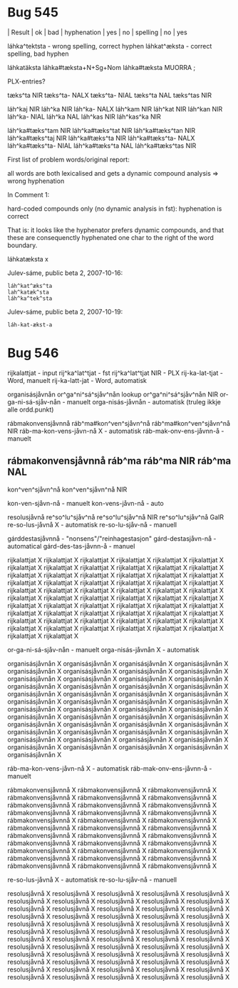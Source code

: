 # Bug 545


|  Result      |  ok  | bad
|  hyphenation |  yes | no 
|  spelling    |  no  | yes


láhka^tektsta - wrong spelling, correct hyphen
láhkat^æksta - correct spelling, bad hyphen


láhkatäksta     láhka#tæksta+N+Sg+Nom
láhka#tæksta MUORRA ;


PLX-entries?


tæks^ta NIR
tæks^ta-        NALX
tæks^ta-        NIAL
tæks^ta NAL
tæks^tas        NIR                                                             


láh^kaj NIR
láh^ka  NIR
láh^ka- NALX
láh^kam NIR
láh^kat NIR
láh^kan NIR
láh^ka- NIAL
láh^ka  NAL
láh^kas NIR
láh^kas^ka      NIR                                                             


láh^ka#tæks^tam NIR
láh^ka#tæks^tat NIR
láh^ka#tæks^tan NIR
láh^ka#tæks^taj NIR
láh^ka#tæks^ta  NIR
láh^ka#tæks^ta- NALX
láh^ka#tæks^ta- NIAL
láh^ka#tæks^ta  NAL
láh^ka#tæks^tas NIR


First list of problem words/original report:


all words are both lexicalised and gets a dynamic compound analysis => wrong hyphenation


In Comment 1:


hard-coded compounds only (no dynamic analysis in fst): hyphenation is correct


That is: it looks like the hyphenator prefers dynamic compounds, and that these are consequenctly hyphenated one char to the right of the word boundary.


láhkatæksta x  


Julev-sáme, public beta 2, 2007-10-16:
```
láh^kat^æks^ta
lah^katæk^sta
láh^ka^tek^sta
```


Julev-sáme, public beta 2, 2007-10-19:
```
láh-kat-ækst-a
```




# Bug 546


rijkalattjat	- input
rij^ka^lat^tjat	- fst
rij^ka^lat^tjat NIR	- PLX
rij-ka-lat-tjat - Word, manuelt
rij-ka-latt-jat - Word, automatisk


organisásjåvnån
or^ga^ni^sá^sjåv^nån	lookup
or^ga^ni^sá^sjåv^nån    NIR
or-ga-ni-sá-sjåv-nån - manuelt
orga-nisás-jåvnån - automatisk (truleg ikkje alle ordd.punkt)


rábmakonvensjåvnnå
ráb^ma#kon^ven^sjåvn^nå
ráb^ma#kon^ven^sjåvn^nå NIR
ráb-ma-kon-vens-jåvn-nå X - automatisk
ráb-mak-onv-ens-jåvnn-å - manuelt






rábmakonvensjåvnnå
ráb^ma
ráb^ma  NIR
ráb^ma  NAL
-
kon^ven^sjåvn^nå
kon^ven^sjåvn^nå        NIR


kon-ven-sjåvn-nå - manuelt
kon-vens-jåvn-nå - auto


resolusjåvnå
re^so^lu^sjåv^nå
re^so^lu^sjåv^nå        NIR
re^so^lu^sjåv^nå        GaIR
re-so-lus-jåvnå X - automatisk
re-so-lu-sjåv-nå - manuell


gárddestasjåvnnå - "nonsens"/"reinhagestasjon"
gárd-destasjåvn-nå - automatical
gárd-des-tas-jåvnn-å - manuel


rijkalattjat X rijkalattjat X rijkalattjat X rijkalattjat X rijkalattjat X rijkalattjat X rijkalattjat X rijkalattjat X rijkalattjat X rijkalattjat X rijkalattjat X rijkalattjat X rijkalattjat X rijkalattjat X rijkalattjat X rijkalattjat X rijkalattjat X rijkalattjat X rijkalattjat X rijkalattjat X rijkalattjat X rijkalattjat X rijkalattjat X rijkalattjat X rijkalattjat X rijkalattjat X rijkalattjat X rijkalattjat X rijkalattjat X rijkalattjat X rijkalattjat X rijkalattjat X rijkalattjat X rijkalattjat X rijkalattjat X rijkalattjat X rijkalattjat X rijkalattjat X rijkalattjat X rijkalattjat X rijkalattjat X rijkalattjat X rijkalattjat X rijkalattjat X rijkalattjat X rijkalattjat X rijkalattjat X rijkalattjat X rijkalattjat X rijkalattjat X rijkalattjat X rijkalattjat X rijkalattjat X rijkalattjat X rijkalattjat X rijkalattjat X rijkalattjat X rijkalattjat X rijkalattjat X rijkalattjat X rijkalattjat X rijkalattjat X


or-ga-ni-sá-sjåv-nån - manuelt
orga-nisás-jåvnån X - automatisk


organisásjåvnån X organisásjåvnån X organisásjåvnån X organisásjåvnån X organisásjåvnån X organisásjåvnån X organisásjåvnån X organisásjåvnån X organisásjåvnån X organisásjåvnån X organisásjåvnån X organisásjåvnån X organisásjåvnån X organisásjåvnån X organisásjåvnån X organisásjåvnån X organisásjåvnån X organisásjåvnån X organisásjåvnån X organisásjåvnån X organisásjåvnån X organisásjåvnån X organisásjåvnån X organisásjåvnån X organisásjåvnån X organisásjåvnån X organisásjåvnån X organisásjåvnån X organisásjåvnån X organisásjåvnån X organisásjåvnån X organisásjåvnån X organisásjåvnån X organisásjåvnån X organisásjåvnån X organisásjåvnån X organisásjåvnån X organisásjåvnån X organisásjåvnån X organisásjåvnån X organisásjåvnån X organisásjåvnån X organisásjåvnån X organisásjåvnån X organisásjåvnån X organisásjåvnån X organisásjåvnån X organisásjåvnån X organisásjåvnån X


ráb-ma-kon-vens-jåvn-nå X - automatisk
ráb-mak-onv-ens-jåvnn-å - manuelt


rábmakonvensjåvnnå X  rábmakonvensjåvnnå X  rábmakonvensjåvnnå X  rábmakonvensjåvnnå X  rábmakonvensjåvnnå X  rábmakonvensjåvnnå X  rábmakonvensjåvnnå X  rábmakonvensjåvnnå X  rábmakonvensjåvnnå X  rábmakonvensjåvnnå X  rábmakonvensjåvnnå X  rábmakonvensjåvnnå X  rábmakonvensjåvnnå X  rábmakonvensjåvnnå X  rábmakonvensjåvnnå X  rábmakonvensjåvnnå X  rábmakonvensjåvnnå X  rábmakonvensjåvnnå X  rábmakonvensjåvnnå X  rábmakonvensjåvnnå X  rábmakonvensjåvnnå X  rábmakonvensjåvnnå X  rábmakonvensjåvnnå X  rábmakonvensjåvnnå X  rábmakonvensjåvnnå X  rábmakonvensjåvnnå X  rábmakonvensjåvnnå X  rábmakonvensjåvnnå X  rábmakonvensjåvnnå X  rábmakonvensjåvnnå X  rábmakonvensjåvnnå X  rábmakonvensjåvnnå X  rábmakonvensjåvnnå X


re-so-lus-jåvnå X - automatisk
re-so-lu-sjåv-nå - manuell


resolusjåvnå X  resolusjåvnå X  resolusjåvnå X  resolusjåvnå X  resolusjåvnå X  resolusjåvnå X  resolusjåvnå X  resolusjåvnå X  resolusjåvnå X  resolusjåvnå X  resolusjåvnå X  resolusjåvnå X  resolusjåvnå X  resolusjåvnå X  resolusjåvnå X  resolusjåvnå X  resolusjåvnå X  resolusjåvnå X  resolusjåvnå X  resolusjåvnå X  resolusjåvnå X  resolusjåvnå X  resolusjåvnå X  resolusjåvnå X  resolusjåvnå X  resolusjåvnå X  resolusjåvnå X  resolusjåvnå X  resolusjåvnå X  resolusjåvnå X  resolusjåvnå X  resolusjåvnå X  resolusjåvnå X  resolusjåvnå X  resolusjåvnå X  resolusjåvnå X  resolusjåvnå X  resolusjåvnå X  resolusjåvnå X  resolusjåvnå X  resolusjåvnå X  resolusjåvnå X  resolusjåvnå X  resolusjåvnå X  resolusjåvnå X  resolusjåvnå X  resolusjåvnå X  resolusjåvnå X  resolusjåvnå X  resolusjåvnå X  resolusjåvnå X  resolusjåvnå X  resolusjåvnå X  resolusjåvnå X  resolusjåvnå X  resolusjåvnå X  resolusjåvnå X  resolusjåvnå X  resolusjåvnå X  resolusjåvnå X
